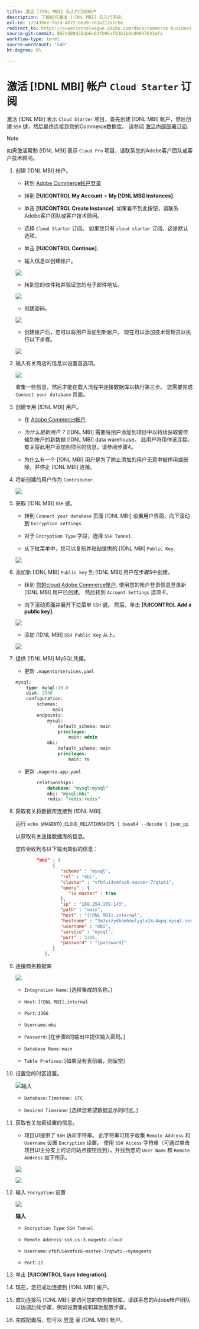 ```yaml
---
title: 激活 [!DNL MBI] 云入门订阅帐户
description: 了解如何激活 [!DNL MBI] 云入门项目。
exl-id: 172439ee-fa1d-4872-b6a9-c61a212a7cbe
redirect_to: https://experienceleague.adobe.com/docs/commerce-business-intelligence/mbi/start/onpremise-activation.html?lang=en
source-git-commit: 807ad89d38ab6c6dfb05afb3b1b9c09947633efa
workflow-type: tm+mt
source-wordcount: '540'
ht-degree: 0%

---
```


# 激活 [!DNL MBI] 帐户 `Cloud Starter` 订阅

激活 [!DNL MBI] 表示 `Cloud Starter` 项目，首先创建 [!DNL MBI] 帐户，然后创建 `SSH` 键，然后最终连接到您的Commerce数据库。 请参阅 [激活内部部署订阅](../getting-started/onpremise-activation.md).

>[!NOTE]
>
>如需激活帮助 [!DNL MBI] 表示 `Cloud Pro` 项目，请联系您的Adobe客户团队或客户技术顾问。

1. 创建 [!DNL MBI] 帐户。

   - 转到 [Adobe Commerce帐户登录](https://account.magento.com/customer/account/login)

   - 转到 **[!UICONTROL My Account** > **My [!DNL MBI] Instances]**.

   - 单击 **[!UICONTROL Create Instance]**. 如果看不到此按钮，请联系Adobe客户团队或客户技术顾问。

   - 选择 `Cloud Starter` 订阅。 如果您只有 `cloud starter` 订阅，这是默认选项。

   - 单击 **[!UICONTROL Continue]**.

   - 输入信息以创建帐户。

   ![](../assets/create-account-2.png)

   - 转到您的收件箱并验证您的电子邮件地址。

   ![](../assets/create-account-3.png)

   - 创建密码。

   ![](../assets/create-account-4.png)

   - 创建帐户后，您可以将用户添加到新帐户。 现在可以添加技术管理员以执行以下步骤。

   ![](../assets/create-account-5.png)

1. 输入有关商店的信息以设置首选项。

   ![](../assets/create-account-6.png)

   收集一些信息，然后才能在载入流程中连接数据库以执行第三步。 您需要完成 `Connect your database` 页面。

1. 创建专用 [!DNL MBI] 用户。

   - 在 [Adobe Commerce帐户](https://account.magento.com/customer/account/login).

   - _为什么是新用户？_ [!DNL MBI] 需要将用户添加到项目中以持续获取要传输到帐户的新数据 [!DNL MBI] data warehouse。 此用户将用作该连接。 有关将此用户添加到项目的信息，请参阅步骤4。

   - 为什么有一个 [!DNL MBI] 用户是为了防止添加的用户无意中被停用或删除，并停止 [!DNL MBI] 连接。

1. 将新创建的用户作为 `Contributor`.

   ![](../assets/create-account-7.png)

1. 获取 [!DNL MBI] `SSH` 键。

   - 转到 `Connect your database` 页面 [!DNL MBI] 设置用户界面，向下滚动到 `Encryption settings`.

   - 对于 `Encryption Type` 字段，选择 `SSH Tunnel`.

   - 从下拉菜单中，您可以复制并粘贴提供的 [!DNL MBI] `Public Key`.

   ![](../assets/create-account-8.png)

1. 添加新 [!DNL MBI] `Public key` 到 [!DNL MBI] 用户在步骤5中创建。

   - 转到 [您的cloud Adobe Commerce帐户](https://account.magento.com/cloud/customer/login/). 使用您的帐户登录信息登录新 [!DNL MBI] 用户已创建。 然后转到 `Account Settings` 选项卡。

   - 向下滚动页面并展开下拉菜单 `SSH` 键。 然后，单击 **[!UICONTROL Add a public key]**.

   ![](../assets/create-account-9.png)

   - 添加 [!DNL MBI] `SSH Public Key` 从上。

   ![](../assets/create-account-10.png)

1. 提供 [!DNL MBI] MySQL凭据。

   - 更新 `.magento/services.yaml`

   ```sql
   mysql:
       type: mysql:10.0
       disk: 2048
       configuration:
           schemas:
               - main
           endpoints:
               mysql:
                   default_schema: main
                   privileges:
                       main: admin
               mbi:
                   default_schema: main
                   privileges:
                       main: ro
   ```

   - 更新 `.magento.app.yaml`

   ```sql
           relationships:
               database: "mysql:mysql"
               mbi: "mysql:mbi"
               redis: "redis:redis"
   ```

1. 获取有关将数据库连接到 [!DNL MBI].

   运行
   `echo $MAGENTO_CLOUD_RELATIONSHIPS | base64 --decode | json_pp`

   以获取有关连接数据库的信息。

   您应会收到与以下输出类似的信息：

   ```json
           "mbi" : [
                 {
                    "scheme" : "mysql",
                    "rel" : "mbi",
                    "cluster" : "vfbfui4vmfez6-master-7rqtwti",
                    "query" : {
                       "is_master" : true
                    },
                    "ip" : "169.254.169.143",
                    "path" : "main",
                    "host" : "[!DNL MBI].internal",
                    "hostname" : "3m7xizydbomhnulyglx2ku4wpq.mysql.service._.magentosite.cloud",
                    "username" : "mbi",
                    "service" : "mysql",
                    "port" : 3306,
                    "password" : "[password]"
                 }
              ],
   ```

1. 连接商务数据库

   ![](../assets/create-account-11.png)

   - `Integration Name`: [选择集成的名称。]

   - `Host`: `[!DNL MBI].internal`

   - `Port`: `3306`

   - `Username`: `mbi`

   - `Password`: [在步骤8的输出中提供输入密码。]

   - `Database Name`: `main`

   - `Table Prefixes`: [如果没有表前缀，则留空]

1. 设置您的时区设置。

   ![输入](../assets/create-account-12.png)

   - `Database`: `Timezone: UTC`

   - `Desired Timezone`: [选择您希望数据显示的时区。]

1. 获取有关加密设置的信息。

   - 项目UI提供了 `SSH` 访问字符串。 此字符串可用于收集 `Remote Address` 和 `Username` 设置 `Encryption` 设置。 使用 `SSH Access` 字符串（可通过单击项目UI主分支上的访问站点按钮找到），并找到您的 `User Name` 和 `Remote Address` 如下所示。

   ![](../assets/create-account-13.png)

   ![](../assets/create-account-14.png)

1. 输入 `Encryption` 设置

   ![](../assets/create-account-15.png)

   **输入**

   - `Encryption Type`: `SSH Tunnel`

   - `Remote Address`: `ssh.us-3.magento.cloud`

   - `Username`: `vfbfui4vmfez6-master-7rqtwti--mymagento`

   - `Port`: `22`

1. 单击 **[!UICONTROL Save Integration]**.

1. 现在，您已成功连接到 [!DNL MBI] 帐户。

1. 成功连接后 [!DNL MBI] 要访问您的商务数据库，请联系您的Adobe帐户团队以协调后续步骤，例如设置集成和其他配置步骤。

1. 完成配置后，您可以 [登录](../getting-started/sign-in.md) 至 [!DNL MBI] 帐户。
